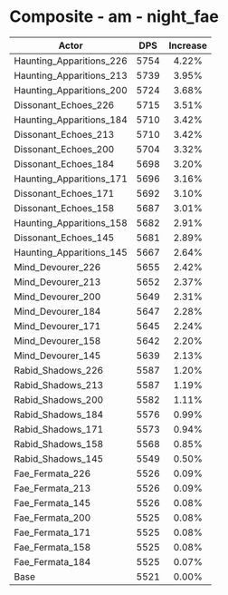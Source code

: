 # Composite - am - night_fae
| Actor | DPS | Increase |
|---|:---:|:---:|
|Haunting_Apparitions_226|5754|4.22%|
|Haunting_Apparitions_213|5739|3.95%|
|Haunting_Apparitions_200|5724|3.68%|
|Dissonant_Echoes_226|5715|3.51%|
|Haunting_Apparitions_184|5710|3.42%|
|Dissonant_Echoes_213|5710|3.42%|
|Dissonant_Echoes_200|5704|3.32%|
|Dissonant_Echoes_184|5698|3.20%|
|Haunting_Apparitions_171|5696|3.16%|
|Dissonant_Echoes_171|5692|3.10%|
|Dissonant_Echoes_158|5687|3.01%|
|Haunting_Apparitions_158|5682|2.91%|
|Dissonant_Echoes_145|5681|2.89%|
|Haunting_Apparitions_145|5667|2.64%|
|Mind_Devourer_226|5655|2.42%|
|Mind_Devourer_213|5652|2.37%|
|Mind_Devourer_200|5649|2.31%|
|Mind_Devourer_184|5647|2.28%|
|Mind_Devourer_171|5645|2.24%|
|Mind_Devourer_158|5642|2.20%|
|Mind_Devourer_145|5639|2.13%|
|Rabid_Shadows_226|5587|1.20%|
|Rabid_Shadows_213|5587|1.19%|
|Rabid_Shadows_200|5582|1.11%|
|Rabid_Shadows_184|5576|0.99%|
|Rabid_Shadows_171|5573|0.94%|
|Rabid_Shadows_158|5568|0.85%|
|Rabid_Shadows_145|5549|0.50%|
|Fae_Fermata_226|5526|0.09%|
|Fae_Fermata_213|5526|0.09%|
|Fae_Fermata_145|5526|0.08%|
|Fae_Fermata_200|5525|0.08%|
|Fae_Fermata_171|5525|0.08%|
|Fae_Fermata_158|5525|0.08%|
|Fae_Fermata_184|5525|0.07%|
|Base|5521|0.00%|
